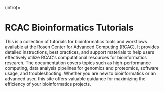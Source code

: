 (intro)=

# RCAC Bioinformatics Tutorials

This is a collection of tutorials for bioinformatics tools and workflows available at the Rosen Center for Advanced Computing (RCAC). It provides detailed instructions, best practices, and support materials to help users effectively utilize RCAC's computational resources for bioinformatics research. The documentation covers topics such as high-performance computing, data analysis pipelines for genomics and proteomics, software usage, and troubleshooting. Whether you are new to bioinformatics or an advanced user, this site offers valuable guidance for maximizing the efficiency of your bioinformatics projects.

